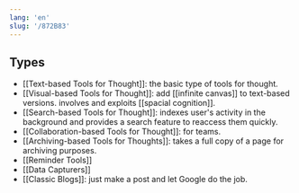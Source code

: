 ```yaml
---
lang: 'en'
slug: '/872B83'
---
```


## Types

- [[Text-based Tools for Thought]]: the basic type of tools for thought.
- [[Visual-based Tools for Thought]]: add [[infinite canvas]] to text-based versions. involves and exploits [[spacial cognition]].
- [[Search-based Tools for Thought]]: indexes user's activity in the background and provides a search feature to reaccess them quickly.
- [[Collaboration-based Tools for Thought]]: for teams.
- [[Archiving-based Tools for Thoughts]]: takes a full copy of a page for archiving purposes.
- [[Reminder Tools]]
- [[Data Capturers]]
- [[Classic Blogs]]: just make a post and let Google do the job.
